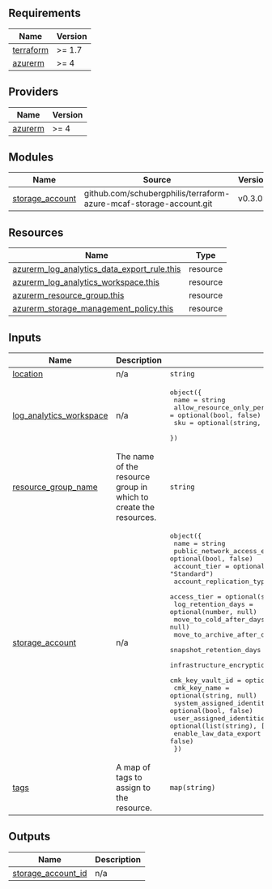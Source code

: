 <!-- BEGIN_TF_DOCS -->
## Requirements

| Name | Version |
|------|---------|
| <a name="requirement_terraform"></a> [terraform](#requirement\_terraform) | >= 1.7 |
| <a name="requirement_azurerm"></a> [azurerm](#requirement\_azurerm) | >= 4 |

## Providers

| Name | Version |
|------|---------|
| <a name="provider_azurerm"></a> [azurerm](#provider\_azurerm) | >= 4 |

## Modules

| Name | Source | Version |
|------|--------|---------|
| <a name="module_storage_account"></a> [storage\_account](#module\_storage\_account) | github.com/schubergphilis/terraform-azure-mcaf-storage-account.git | v0.3.0 |

## Resources

| Name | Type |
|------|------|
| [azurerm_log_analytics_data_export_rule.this](https://registry.terraform.io/providers/hashicorp/azurerm/latest/docs/resources/log_analytics_data_export_rule) | resource |
| [azurerm_log_analytics_workspace.this](https://registry.terraform.io/providers/hashicorp/azurerm/latest/docs/resources/log_analytics_workspace) | resource |
| [azurerm_resource_group.this](https://registry.terraform.io/providers/hashicorp/azurerm/latest/docs/resources/resource_group) | resource |
| [azurerm_storage_management_policy.this](https://registry.terraform.io/providers/hashicorp/azurerm/latest/docs/resources/storage_management_policy) | resource |

## Inputs

| Name | Description | Type | Default | Required |
|------|-------------|------|---------|:--------:|
| <a name="input_location"></a> [location](#input\_location) | n/a | `string` | n/a | yes |
| <a name="input_log_analytics_workspace"></a> [log\_analytics\_workspace](#input\_log\_analytics\_workspace) | n/a | <pre>object({<br>    name                            = string<br>    allow_resource_only_permissions = optional(bool, false)<br>    sku                             = optional(string, "PerGB2018")<br>  })</pre> | n/a | yes |
| <a name="input_resource_group_name"></a> [resource\_group\_name](#input\_resource\_group\_name) | The name of the resource group in which to create the resources. | `string` | n/a | yes |
| <a name="input_storage_account"></a> [storage\_account](#input\_storage\_account) | n/a | <pre>object({<br>    name                              = string<br>    public_network_access_enabled     = optional(bool, false)<br>    account_tier                      = optional(string, "Standard")<br>    account_replication_type          = optional(string, "ZRS")<br>    access_tier                       = optional(string, "Cool")<br>    log_retention_days                = optional(number, null)<br>    move_to_cold_after_days           = optional(number, null)<br>    move_to_archive_after_days        = optional(number, null)<br>    snapshot_retention_days           = optional(number, 90)<br>    infrastructure_encryption_enabled = optional(bool, true)<br>    cmk_key_vault_id                  = optional(string, null)<br>    cmk_key_name                      = optional(string, null)<br>    system_assigned_identity_enabled  = optional(bool, false)<br>    user_assigned_identities          = optional(list(string), [])<br>    enable_law_data_export            = optional(bool, false)<br>  })</pre> | `null` | no |
| <a name="input_tags"></a> [tags](#input\_tags) | A map of tags to assign to the resource. | `map(string)` | `{}` | no |

## Outputs

| Name | Description |
|------|-------------|
| <a name="output_storage_account_id"></a> [storage\_account\_id](#output\_storage\_account\_id) | n/a |
<!-- END_TF_DOCS -->